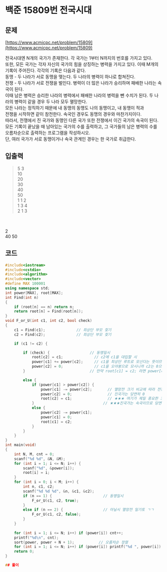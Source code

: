 # 백준 15809번 전국시대

## 문제
[https://www.acmicpc.net/problem/15809](https://www.acmicpc.net/problem/15809)

전국시대엔 N개의 국가가 존재한다. 각 국가는 1부터 N까지의 번호를 가지고 있다. </br>
또한, 모든 국가는 각자 자신의 국가의 힘을 상징하는 병력을 가지고 있다. 이때 M개의 기록이 주어진다. 각각의 기록은 다음과 같다.</br>
동맹 - 두 나라가 서로 동맹을 맺는다. 두 나라의 병력이 하나로 합쳐진다.</br>
전쟁 - 두 나라가 서로 전쟁을 벌인다. 병력이 더 많은 나라가 승리하며 패배한 나라는 속국이 된다. </br>
이때 남은 병력은 승리한 나라의 병력에서 패배한 나라의 병력을 뺀 수치가 된다. 두 나라의 병력이 같을 경우 두 나라 모두 멸망한다.</br>
모든 나라는 정직하기 때문에 내 동맹의 동맹도 나의 동맹이고, 내 동맹이 적과 </br>
전쟁을 시작하면 같이 참전한다. 속국인 경우도 동맹의 경우와 마찬가지이다.</br>
따라서, 전쟁에서 진 국가와 동맹인 다른 국가 또한 전쟁에서 이긴 국가의 속국이 된다.</br>
모든 기록이 끝났을 때 남아있는 국가의 수를 출력하고, 그 국가들의 남은 병력의 수를 오름차순으로 출력하는 프로그램을 작성하시오.</br>
단, 여러 국가가 서로 동맹이거나 속국 관계인 경우는 한 국가로 취급한다.</br>

## 입출력
>5 3</br>
10</br>
20</br>
30</br>
40</br>
50</br>
1 1 2</br>
1 3 4</br>
2 1 3</br>
</br>
</br>
2</br>
40 50 </br>

## 코드
```c++
#include<iostream>
#include<cstdio>
#include<algorithm>
#include<vector>
#define MAX 100001
using namespace std;
int power[MAX], root[MAX];
int Find(int n)
{
	if (root[n] == n) return n;
	return root[n] = Find(root[n]);
}
void F_or_U(int c1, int c2, bool check)
{
	c1 = Find(c1);              // 최상단 부모 찾기 
	c2 = Find(c2);              // 최상단 부모 찾기

	if (c1 != c2) {

		if (check) {                  // 동맹일시
			root[c2] = c1;              // c2에 c1을 대입할 시
			power[c1] += power[c2];     // c1을 최상단 루트로 모신다는 뜻이므로 c1 += c2를 한다
			power[c2] = 0;              // c1을 오야붕으로 모시니까 c2는 0으로 
		}                             // 만약 root[c1] = c2; 라면 power[c2] += power[c1] 이렇게 반대로 

		else {
			if (power[c1] > power[c2]) {    
				power[c1] -= power[c2];       // 멸망전 크기 비교에 따라 전쟁
				power[c2] = 0;                // 진국가는 당연히 0
				root[c2] = c1;                // ★★★ 여기가 제일 중요한 코드이다 이거 안작성해서 틀림★★★
			}                               // ★★★진국가는 속국이므로 당연하게 동맹 루트배열을 수정해줘야 한다 !!!!!!!!!!!!★★★
			else {
				power[c2] -= power[c1];
				power[c1] = 0;
				root[c1] = c2;
			}
		}
	}
}
int main(void)
{
	int N, M, cnt = 0;
	scanf("%d %d", &N, &M);
	for (int i = 1; i <= N; i++) {
		scanf("%d", &power[i]);
		root[i] = i;
	}
	for (int i = 0; i < M; i++) {
		int n, c1, c2;
		scanf("%d %d %d", &n, &c1, &c2);
		if (n == 1) {                       // 동맹일시 
			F_or_U(c1, c2, true);
		}
		else if (n == 2) {                  // 아닐시 멸망전 일기토 ㄱㄱ 
			F_or_U(c1, c2, false);
		}
	}
  
	for (int i = 1; i <= N; i++) if (power[i]) cnt++;
	printf("%d\n", cnt);
	sort(power, power + N + 1);           // 오름차순 정렬
	for (int i = 1; i <= N; i++) if (power[i]) printf("%d ", power[i]);
	return 0;
}

## 풀이

